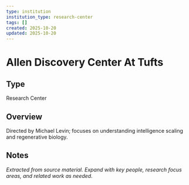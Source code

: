 ```yaml
---
type: institution
institution_type: research-center
tags: []
created: 2025-10-20
updated: 2025-10-20
---
```


# Allen Discovery Center At Tufts

## Type

Research Center

## Overview

Directed by Michael Levin; focuses on understanding intelligence scaling and regenerative biology.

## Notes

*Extracted from source material. Expand with key people, research focus areas, and related work as needed.*

